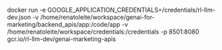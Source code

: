 docker run -e GOOGLE_APPLICATION_CREDENTIALS=/credentials/rl-llm-dev.json -v /home/renatoleite/workspace/genai-for-marketing/backend_apis/app:/code/app -v /home/renatoleite/workspace/credentials:/credentials -p 8501:8080 gcr.io/rl-llm-dev/genai-marketing-apis